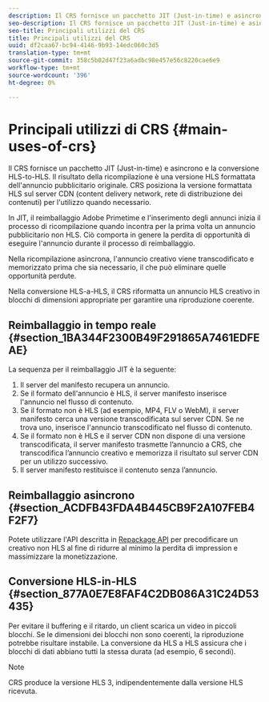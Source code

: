 ```yaml
---
description: Il CRS fornisce un pacchetto JIT (Just-in-time) e asincrono e la conversione HLS-to-HLS. Il risultato della ricompilazione è una versione HLS formattata dell'annuncio pubblicitario originale. CRS posiziona la versione formattata HLS sul server CDN (content delivery network, rete di distribuzione dei contenuti) per l'utilizzo quando necessario.
seo-description: Il CRS fornisce un pacchetto JIT (Just-in-time) e asincrono e la conversione HLS-to-HLS. Il risultato della ricompilazione è una versione HLS formattata dell'annuncio pubblicitario originale. CRS posiziona la versione formattata HLS sul server CDN (content delivery network, rete di distribuzione dei contenuti) per l'utilizzo quando necessario.
seo-title: Principali utilizzi del CRS
title: Principali utilizzi del CRS
uuid: df2caa67-bc94-4146-9b93-14edc060c3d5
translation-type: tm+mt
source-git-commit: 358c5b02d47f23a6adbc98e457e56c8220cae6e9
workflow-type: tm+mt
source-wordcount: '396'
ht-degree: 0%

---
```



# Principali utilizzi di CRS {#main-uses-of-crs}

Il CRS fornisce un pacchetto JIT (Just-in-time) e asincrono e la conversione HLS-to-HLS. Il risultato della ricompilazione è una versione HLS formattata dell&#39;annuncio pubblicitario originale. CRS posiziona la versione formattata HLS sul server CDN (content delivery network, rete di distribuzione dei contenuti) per l&#39;utilizzo quando necessario.

In JIT, il reimballaggio  Adobe Primetime e l&#39;inserimento degli annunci inizia il processo di ricompilazione quando incontra per la prima volta un annuncio pubblicitario non HLS. Ciò comporta in genere la perdita di opportunità di eseguire l&#39;annuncio durante il processo di reimballaggio.

Nella ricompilazione asincrona, l&#39;annuncio creativo viene transcodificato e memorizzato prima che sia necessario, il che può eliminare quelle opportunità perdute.

Nella conversione HLS-a-HLS, il CRS riformatta un annuncio HLS creativo in blocchi di dimensioni appropriate per garantire una riproduzione coerente.

## Reimballaggio in tempo reale {#section_1BA344F2300B49F291865A7461EDFEAE}

La sequenza per il reimballaggio JIT è la seguente:

1. Il server del manifesto recupera un annuncio.
1. Se il formato dell&#39;annuncio è HLS, il server manifesto inserisce l&#39;annuncio nel flusso di contenuto.
1. Se il formato non è HLS (ad esempio, MP4, FLV o WebM), il server manifesto cerca una versione transcodificata sul server CDN. Se ne trova uno, inserisce l&#39;annuncio transcodificato nel flusso di contenuto.
1. Se il formato non è HLS e il server CDN non dispone di una versione transcodificata, il server manifesto trasmette l’annuncio a CRS, che transcodifica l’annuncio creativo e memorizza il risultato sul server CDN per un utilizzo successivo.
1. Il server manifesto restituisce il contenuto senza l’annuncio.

## Reimballaggio asincrono {#section_ACDFB43FDA4B445CB9F2A107FEB4F2F7}

Potete utilizzare l&#39;API descritta in [Repackage API](../creative-repackaging-service/api-repackage.md) per precodificare un creativo non HLS al fine di ridurre al minimo la perdita di impression e massimizzare la monetizzazione.

## Conversione HLS-in-HLS {#section_877A0E7E8FAF4C2DB086A31C24D53435}

Per evitare il buffering e il ritardo, un client scarica un video in piccoli blocchi. Se le dimensioni dei blocchi non sono coerenti, la riproduzione potrebbe risultare instabile. La conversione da HLS a HLS assicura che i blocchi di dati abbiano tutti la stessa durata (ad esempio, 6 secondi).

>[!NOTE]
>
>CRS produce la versione HLS 3, indipendentemente dalla versione HLS ricevuta.